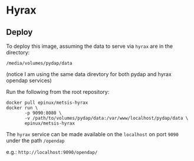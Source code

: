 # Hyrax

## Deploy 
To deploy this image, assuming the data to serve via `hyrax` are in the directory:

`/media/volumes/pydap/data`

(notice I am using the same data direvtory for both pydap and hyrax opendap services)

Run the following from the root repository:

```
docker pull epinux/metsis-hyrax
docker run \
       -p 9090:8080 \ 
       -v /path/to/volumes/pydap/data:/var/www/localhost/pydap/data \ 
       epinux/metsis-hyrax
```

The `hyrax` service can be made available on the `localhost` on port `9090` under the path `/opendap`
 
 e.g.: `http://localhost:9090/opendap/`
